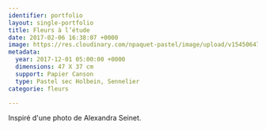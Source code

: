 ```yaml
---
identifier: portfolio
layout: single-portfolio
title: Fleurs à l’étude
date: 2017-02-06 16:38:07 +0000
image: https://res.cloudinary.com/npaquet-pastel/image/upload/v1545064720/DSC04141-3.jpg
metadata:
  year: 2017-12-01 05:00:00 +0000
  dimensions: 47 X 37 cm
  support: Papier Canson
  type: Pastel sec Holbein, Sennelier
categorie: fleurs

---
```

Inspiré d'une photo de Alexandra Seinet. 